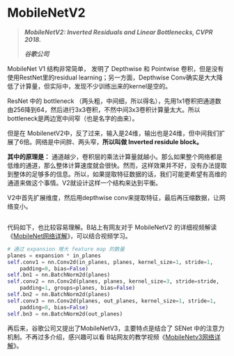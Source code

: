 # MobileNetV2

> _**MobileNetV2: Inverted Residuals and Linear Bottlenecks, CVPR 2018.**_
>
> _**谷歌公司**_

MobileNet V1 结构非常简单， 发明了 Depthwise 和 Pointwise 卷积，但是没有使用RestNet里的residual learning；另一方面，Depthwise Conv确实是大大降低了计算量，但实际中，发现不少训练出来的kernel是空的。

ResNet 中的 bottleneck （两头粗，中间细，所以得名），先用1x1卷积把通道数由256降到64，然后进行3x3卷积，不然中间3x3卷积计算量太大。所以bottleneck是两边宽中间窄（也是名字的由来）。

但是在 MobilenetV2中，反了过来，输入是24维，输出也是24维，但中间我们扩展了6倍。网络是中间胖、两头窄，**所以叫做 Inverted residule block。**

**其中的原理是：** 通道越少，卷积层的乘法计算量就越小。那么如果整个网络都是低维的通道，那么整体计算速度就会很快。然而，这样效果并不好，没有办法提取到整体的足够多的信息。所以，如果提取特征数据的话，我们可能更希望有高维的通道来做这个事情。V2就设计这样一个结构来达到平衡。

V2中首先扩展维度，然后用depthwise conv来提取特征，最后再压缩数据，让网络变小。

<figure><img src="../.gitbook/assets/微信截图_20230125163529.jpg" alt=""><figcaption></figcaption></figure>

代码如下，也比较容易理解。B站上有网友对于 MobileNetV2 的详细视频解读《[MobileNet网络详解](https://www.bilibili.com/video/BV1yE411p7L7)》，可以结合视频学习。

```python
# 通过 expansion 增大 feature map 的数量
planes = expansion * in_planes
self.conv1 = nn.Conv2d(in_planes, planes, kernel_size=1, stride=1,   
    padding=0, bias=False)
self.bn1 = nn.BatchNorm2d(planes)
self.conv2 = nn.Conv2d(planes, planes, kernel_size=3, stride=stride,
    padding=1, groups=planes, bias=False)
self.bn2 = nn.BatchNorm2d(planes)
self.conv3 = nn.Conv2d(planes, out_planes, kernel_size=1, stride=1, 
    padding=0, bias=False)
self.bn3 = nn.BatchNorm2d(out_planes)
```

再后来，谷歌公司又提出了MobileNetV3，主要特点是结合了 SENet 中的注意力机制。不再过多介绍，感兴趣可以看 B站网友的教学视频《[MobileNetv3网络详解](https://www.bilibili.com/video/BV1GK4y1p7uE)》。
